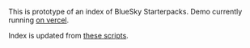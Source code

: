 This is prototype of an index of BlueSky Starterpacks. Demo currently running [on vercel](https://starter-pack-explorer-o13o.vercel.app/).

Index is updated from [these scripts](https://github.com/CrispStrobe/bluesky-starterpacks-index).
